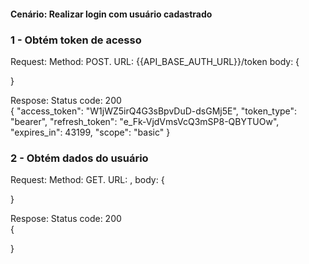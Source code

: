 #### Cenário: Realizar login com usuário cadastrado

### 1 - Obtém token de acesso 
Request:
Method: POST.
URL: {{API_BASE_AUTH_URL}}/token
body: {

}

Respose:
Status code: 200    
{
    "access_token": "W1jWZ5irQ4G3sBpvDuD-dsGMj5E",
    "token_type": "bearer",
    "refresh_token": "e_Fk-VjdVmsVcQ3mSP8-QBYTUOw",
    "expires_in": 43199,
    "scope": "basic"
}

### 2 - Obtém dados do usuário
Request:
Method: GET.
URL: ,
body: {

}

Respose:
Status code: 200    
{
    
}